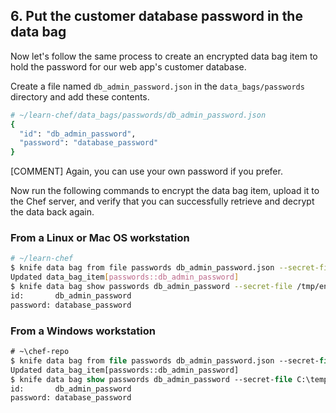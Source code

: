 ## 6. Put the customer database password in the data bag

Now let's follow the same process to create an encrypted data bag item to hold the password for our web app's customer database.

Create a file named <code class="file-path">db\_admin\_password.json</code> in the <code class="file-path">data\_bags/passwords</code> directory and add these contents.

```ruby
# ~/learn-chef/data_bags/passwords/db_admin_password.json
{
  "id": "db_admin_password",
  "password": "database_password"
}
```

[COMMENT] Again, you can use your own password if you prefer.

Now run the following commands to encrypt the data bag item, upload it to the Chef server, and verify that you can successfully retrieve and decrypt the data back again.

### From a Linux or Mac OS workstation

```bash
# ~/learn-chef
$ knife data bag from file passwords db_admin_password.json --secret-file /tmp/encrypted_data_bag_secret
Updated data_bag_item[passwords::db_admin_password]
$ knife data bag show passwords db_admin_password --secret-file /tmp/encrypted_data_bag_secret
id:       db_admin_password
password: database_password
```

### From a Windows workstation

```ps
# ~\chef-repo
$ knife data bag from file passwords db_admin_password.json --secret-file C:\temp\encrypted_data_bag_secret
Updated data_bag_item[passwords::db_admin_password]
$ knife data bag show passwords db_admin_password --secret-file C:\temp\encrypted_data_bag_secret
id:       db_admin_password
password: database_password
```
